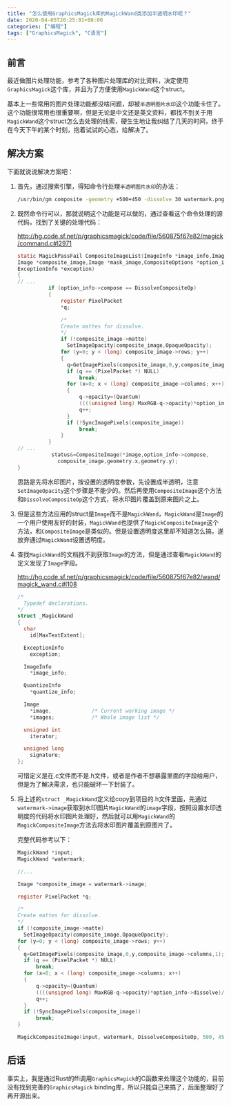 ```yaml
---
title: "怎么使用GraphicsMagick库的MagickWand类添加半透明水印呢？"
date: 2020-04-05T20:25:01+08:00
categories: ["编程"]
tags: ["GraphicsMagick", "C语言"]
---
```


## 前言

最近做图片处理功能，参考了各种图片处理库的对比资料，决定使用`GraphicsMagick`这个库，并且为了方便使用`MagickWand`这个struct。

基本上一些常用的图片处理功能都没啥问题，却被`半透明图片水印`这个功能卡住了。这个功能很常用也很重要啊，但是无论是中文还是英文资料，都找不到关于用`MagickWand`这个struct怎么去处理的线索，硬生生地让我纠结了几天的时间，终于在今天下午的某个时刻，抱着试试的心态，给解决了。

## 解决方案

下面就说说解决方案吧：

1. 首先，通过搜索引擎，得知命令行处理`半透明图片水印`的办法：

    ```bash
    /usr/bin/gm composite -geometry +500+450 -dissolve 30 watermark.png input.jpg output.jpg
    ```

1. 既然命令行可以，那就说明这个功能是可以做的，通过查看这个命令处理的源代码，找到了关键的处理代码：

   http://hg.code.sf.net/p/graphicsmagick/code/file/560875f67e82/magick/command.c#l2971

   ```c
   static MagickPassFail CompositeImageList(ImageInfo *image_info,Image **image,
   Image *composite_image,Image *mask_image,CompositeOptions *option_info,
   ExceptionInfo *exception)
   {
   // ...
             if (option_info->compose == DissolveCompositeOp)
             {
                 register PixelPacket
                 *q;

                 /*
                 Create mattes for dissolve.
                 */
                 if (!composite_image->matte)
                   SetImageOpacity(composite_image,OpaqueOpacity);
                 for (y=0; y < (long) composite_image->rows; y++)
                 {
                   q=GetImagePixels(composite_image,0,y,composite_image->columns,1);
                   if (q == (PixelPacket *) NULL)
                       break;
                   for (x=0; x < (long) composite_image->columns; x++)
                   {
                       q->opacity=(Quantum)
                       ((((unsigned long) MaxRGB-q->opacity)*option_info->dissolve)/100.0);
                       q++;
                   }
                   if (!SyncImagePixels(composite_image))
                       break;
                 }
             }
   // ...
              status&=CompositeImage(*image,option_info->compose,
                composite_image,geometry.x,geometry.y);
   }
   ```

   思路是先将水印图片，按设置的透明度参数，先设置成半透明，注意`SetImageOpacity`这个步骤是不能少的。然后再使用`CompositeImage`这个方法和`DissolveCompositeOp`这个方式，将水印图片覆盖到原来图片之上。

1. 但是这些方法应用的struct是`Image`而不是`MagickWand`，`MagickWand`是`Image`的一个用户使用友好的封装，`MagickWand`也提供了`MagickCompositeImage`这个方法，和`CompositeImage`是类似的。但是设置透明度这里却不知道怎么搞，遂放弃通过`MagickWand`设置透明度。

1. 查找`MagickWand`的文档找不到获取`Image`的方法，但是通过查看`MagickWand`的定义发现了`Image`字段。

   http://hg.code.sf.net/p/graphicsmagick/code/file/560875f67e82/wand/magick_wand.c#l108

   ```c
   /*
     Typedef declarations.
   */
   struct _MagickWand
   {
     char
       id[MaxTextExtent];
   
     ExceptionInfo
       exception;
   
     ImageInfo
       *image_info;
   
     QuantizeInfo
       *quantize_info;
   
     Image
       *image,             /* Current working image */
       *images;            /* Whole image list */
   
     unsigned int
       iterator;
   
     unsigned long
       signature;
   };
   ```

   可惜定义是在.c文件而不是.h文件，或者是作者不想暴露里面的字段给用户，但是为了解决需求，也只能破坏一下封装了。


1. 将上述的`struct _MagickWand`定义给copy到项目的.h文件里面，先通过`watermark->image`获取到水印图片`MagickWand`的`image`字段，按照设置水印透明度的代码将水印图片处理好，然后就可以用`MagickWand`的`MagickCompositeImage`方法去将水印图片覆盖到原图片了。

   完整代码参考以下：

   ```c
   MagickWand *input;
   MagickWand *watermark;

   //...

   Image *composite_image = watermark->image;

   register PixelPacket *q;
   
   /*
   Create mattes for dissolve.
   */
   if (!composite_image->matte)
     SetImageOpacity(composite_image,OpaqueOpacity);
   for (y=0; y < (long) composite_image->rows; y++)
   {
     q=GetImagePixels(composite_image,0,y,composite_image->columns,1);
     if (q == (PixelPacket *) NULL)
         break;
     for (x=0; x < (long) composite_image->columns; x++)
     {
         q->opacity=(Quantum)
         ((((unsigned long) MaxRGB-q->opacity)*option_info->dissolve)/100.0);
         q++;
     }
     if (!SyncImagePixels(composite_image))
         break;
   }

   MagickCompositeImage(input, watermark, DissolveCompositeOp, 500, 450);

   ```

## 后话

事实上，我是通过Rust的ffi调用`GraphicsMagick`的C函数来处理这个功能的，目前没有找到完善的`GraphicsMagick` binding库，所以只能自己来搞了，后面整理好了再开源出来。
